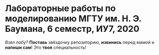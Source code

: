 # Лабораторные работы по моделированию МГТУ им. Н. Э. Баумана, 6 семестр, ИУ7, 2020
*Взял лабу?* **Поставь** звёздочку репозиторию, **извинись** перед мамой и **напиши сам**! Это **твоя** специальность!
